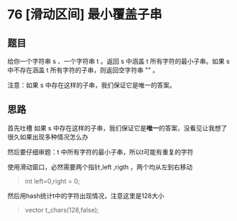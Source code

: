 # 76 [滑动区间] 最小覆盖子串
## 题目
给你一个字符串 s 、一个字符串 t 。返回 s 中涵盖 t 所有字符的最小子串。如果 s 中不存在涵盖 t 所有字符的子串，则返回空字符串 "" 。

注意：如果 s 中存在这样的子串，我们保证它是唯一的答案。

## 思路
首先吐槽 如果 s 中存在这样的子串，我们保证它是**唯一**的答案，没看见让我想了很久如果出现多种情况怎么办

然后要仔细审题：t 中所有字符的最小子串，所以t可能有重复的字符

使用滑动窗口，必然需要两个指针,left ,rigth ，两个均从左到右移动
> int left=0,right = 0;


然后用hash统计t中的字符出现情况，注意这里是128大小
> vector<bool> t_chars(128,false);






## 
